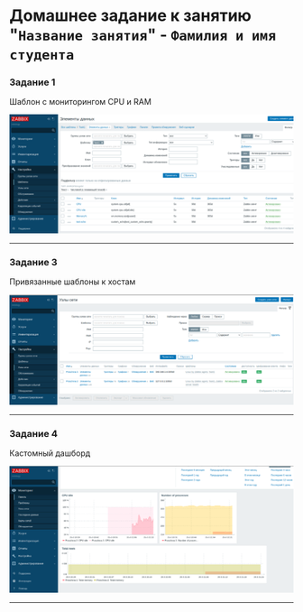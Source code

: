 # Домашнее задание к занятию "`Название занятия`" - `Фамилия и имя студента`

### Задание 1

Шаблон с мониторингом CPU и RAM

![Шаблон](https://github.com/JulianP-P/sys-homework/blob/zabbix-part2/img/img1.png)


---

### Задание 3

Привязанные шаблоны к хостам

![Aгенты подключены к серверу](https://github.com/JulianP-P/sys-homework/blob/zabbix-part2/img/img2.png)

---

### Задание 4

Кастомный дашборд

![Дашборд](https://github.com/JulianP-P/sys-homework/blob/zabbix-part1/img/img3.png)

---

